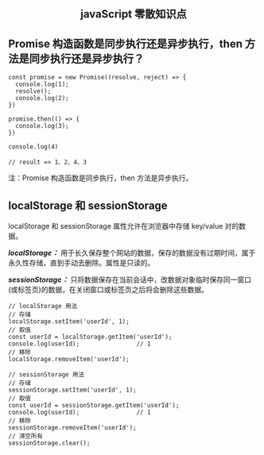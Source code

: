 <h2 align="center">javaScript 零散知识点</h2>

## Promise 构造函数是同步执行还是异步执行，then 方法是同步执行还是异步执行？

```
const promise = new Promise((resolve, reject) => {
  console.log(1);
  resolve();
  console.log(2);
})

promise.then(() => {
  console.log(3);
})

console.log(4)

// result => 1、2、4、3 
```

注：Promise 构造函数是同步执行，then 方法是异步执行。


## localStorage 和 sessionStorage 

localStorage 和 sessionStorage 属性允许在浏览器中存储 key/value 对的数据。

***localStorage：*** 用于长久保存整个网站的数据，保存的数据没有过期时间，属于永久性存储，直到手动去删除。属性是只读的。

***sessionStorage：*** 只将数据保存在当前会话中，改数据对象临时保存同一窗口(或标签页)的数据，在关闭窗口或标签页之后将会删除这些数据。

```
// localStorage 用法
// 存储
localStorage.setItem('userId', 1);
// 取值
const userId = localStorage.getItem('userId');
console.log(userId);                // 1
// 移除
localStorage.removeItem('userId');

// sessionStorage 用法
// 存储
sessionStorage.setItem('userId', 1);
// 取值
const userId = sessionStorage.getItem('userId');
console.log(userId);                // 1
// 移除
sessionStorage.removeItem('userId');
// 清空所有
sessionStorage.clear();
```